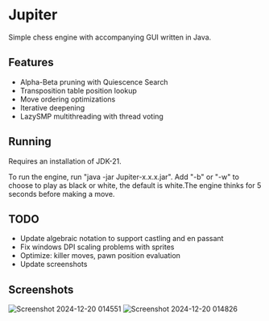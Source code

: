 # Jupiter
Simple chess engine with accompanying GUI written in Java.

## Features
- Alpha-Beta pruning with Quiescence Search
- Transposition table position lookup
- Move ordering optimizations
- Iterative deepening
- LazySMP multithreading with thread voting

## Running
Requires an installation of JDK-21.

To run the engine, run "java -jar Jupiter-x.x.x.jar". Add "-b" or "-w" to 
choose to play as black or white, the default is white.The engine thinks 
for 5 seconds before making a move. 

## TODO
- Update algebraic notation to support castling and en passant
- Fix windows DPI scaling problems with sprites
- Optimize: killer moves, pawn position evaluation
- Update screenshots

## Screenshots
![Screenshot 2024-12-20 014551](https://github.com/user-attachments/assets/49d0751e-ca2f-4777-a1f0-f6982b322109)
![Screenshot 2024-12-20 014826](https://github.com/user-attachments/assets/64708562-02ed-48bd-a771-c923e1336437)
